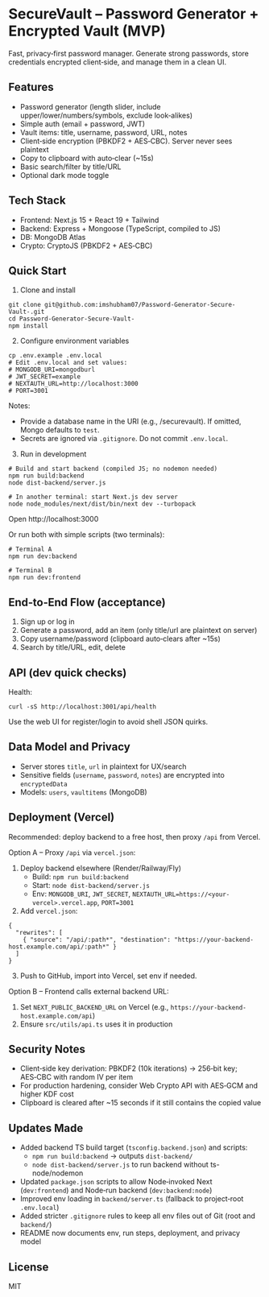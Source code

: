 # SecureVault – Password Generator + Encrypted Vault (MVP)

Fast, privacy‑first password manager. Generate strong passwords, store credentials encrypted client‑side, and manage them in a clean UI.

## Features
- Password generator (length slider, include upper/lower/numbers/symbols, exclude look‑alikes)
- Simple auth (email + password, JWT)
- Vault items: title, username, password, URL, notes
- Client‑side encryption (PBKDF2 + AES‑CBC). Server never sees plaintext
- Copy to clipboard with auto‑clear (~15s)
- Basic search/filter by title/URL
- Optional dark mode toggle

## Tech Stack
- Frontend: Next.js 15 + React 19 + Tailwind
- Backend: Express + Mongoose (TypeScript, compiled to JS)
- DB: MongoDB Atlas
- Crypto: CryptoJS (PBKDF2 + AES‑CBC)

## Quick Start
1) Clone and install
```
git clone git@github.com:imshubham07/Password-Generator-Secure-Vault-.git
cd Password-Generator-Secure-Vault-
npm install
```

2) Configure environment variables
```
cp .env.example .env.local
# Edit .env.local and set values:
# MONGODB_URI=mongodburl
# JWT_SECRET=example
# NEXTAUTH_URL=http://localhost:3000
# PORT=3001
```
Notes:
- Provide a database name in the URI (e.g., /securevault). If omitted, Mongo defaults to `test`.
- Secrets are ignored via `.gitignore`. Do not commit `.env.local`.

3) Run in development
```
# Build and start backend (compiled JS; no nodemon needed)
npm run build:backend
node dist-backend/server.js

# In another terminal: start Next.js dev server
node node_modules/next/dist/bin/next dev --turbopack
```
Open http://localhost:3000

Or run both with simple scripts (two terminals):
```
# Terminal A
npm run dev:backend

# Terminal B
npm run dev:frontend
```

## End‑to‑End Flow (acceptance)
1) Sign up or log in
2) Generate a password, add an item (only title/url are plaintext on server)
3) Copy username/password (clipboard auto‑clears after ~15s)
4) Search by title/URL, edit, delete

## API (dev quick checks)
Health:
```
curl -sS http://localhost:3001/api/health
```
Use the web UI for register/login to avoid shell JSON quirks.

## Data Model and Privacy
- Server stores `title`, `url` in plaintext for UX/search
- Sensitive fields (`username`, `password`, `notes`) are encrypted into `encryptedData`
- Models: `users`, `vaultitems` (MongoDB)

## Deployment (Vercel)
Recommended: deploy backend to a free host, then proxy `/api` from Vercel.

Option A – Proxy `/api` via `vercel.json`:
1) Deploy backend elsewhere (Render/Railway/Fly)
   - Build: `npm run build:backend`
   - Start: `node dist-backend/server.js`
   - Env: `MONGODB_URI`, `JWT_SECRET`, `NEXTAUTH_URL=https://<your-vercel>.vercel.app`, `PORT=3001`
2) Add `vercel.json`:
```
{
  "rewrites": [
    { "source": "/api/:path*", "destination": "https://your-backend-host.example.com/api/:path*" }
  ]
}
```
3) Push to GitHub, import into Vercel, set env if needed.

Option B – Frontend calls external backend URL:
1) Set `NEXT_PUBLIC_BACKEND_URL` on Vercel (e.g., `https://your-backend-host.example.com/api`)
2) Ensure `src/utils/api.ts` uses it in production

## Security Notes
- Client‑side key derivation: PBKDF2 (10k iterations) → 256‑bit key; AES‑CBC with random IV per item
- For production hardening, consider Web Crypto API with AES‑GCM and higher KDF cost
- Clipboard is cleared after ~15 seconds if it still contains the copied value

## Updates Made
- Added backend TS build target (`tsconfig.backend.json`) and scripts:
  - `npm run build:backend` → outputs `dist-backend/`
  - `node dist-backend/server.js` to run backend without ts-node/nodemon
- Updated `package.json` scripts to allow Node‑invoked Next (`dev:frontend`) and Node‑run backend (`dev:backend:node`)
- Improved env loading in `backend/server.ts` (fallback to project‑root `.env.local`)
- Added stricter `.gitignore` rules to keep all env files out of Git (root and `backend/`)
- README now documents env, run steps, deployment, and privacy model

## License
MIT
